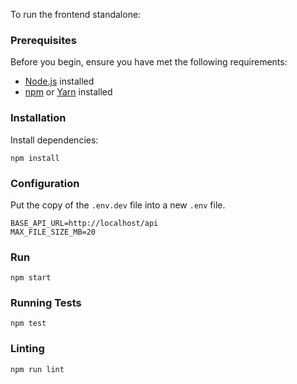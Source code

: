 To run the frontend standalone:

### Prerequisites

Before you begin, ensure you have met the following requirements:

- [Node.js](https://nodejs.org/) installed
- [npm](https://www.npmjs.com/) or [Yarn](https://yarnpkg.com/) installed


### Installation

Install dependencies:

```shell
npm install
```

### Configuration

Put the copy of the `.env.dev` file into a new `.env` file. 

```shell
BASE_API_URL=http://localhost/api
MAX_FILE_SIZE_MB=20
```

### Run

```shell
npm start
```

### Running Tests

```shell
npm test
```

### Linting

```shell
npm run lint
```